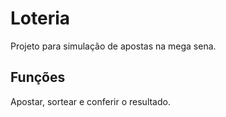 # Loteria
Projeto para simulação de apostas na mega sena.

Funções
---
Apostar, sortear e conferir o resultado.

